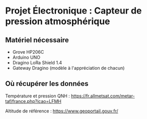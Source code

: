 # Projet Électronique : Capteur de pression atmosphérique

## Matériel nécessaire

* Grove HP206C
* Arduino UNO
* Dragino LoRa Shield 1.4
* Gateway Dragino (modèle à l'appréciation de chacun)

## Où récupérer les données

Température et pression QNH : https://fr.allmetsat.com/metar-taf/france.php?icao=LFMH

Altitude de référence : https://www.geoportail.gouv.fr/
